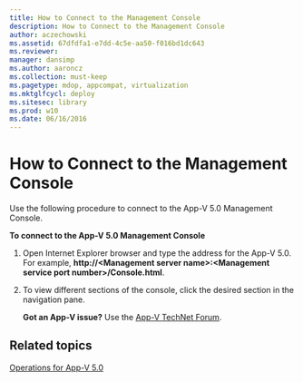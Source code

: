 ```yaml
---
title: How to Connect to the Management Console
description: How to Connect to the Management Console
author: aczechowski
ms.assetid: 67dfdfa1-e7dd-4c5e-aa50-f016bd1dc643
ms.reviewer: 
manager: dansimp
ms.author: aaroncz
ms.collection: must-keep
ms.pagetype: mdop, appcompat, virtualization
ms.mktglfcycl: deploy
ms.sitesec: library
ms.prod: w10
ms.date: 06/16/2016
---
```



# How to Connect to the Management Console


Use the following procedure to connect to the App-V 5.0 Management Console.

**To connect to the App-V 5.0 Management Console**

1.  Open Internet Explorer browser and type the address for the App-V 5.0. For example, **http://&lt;Management server name&gt;:&lt;Management service port number&gt;/Console.html**.

2.  To view different sections of the console, click the desired section in the navigation pane.

    **Got an App-V issue?** Use the [App-V TechNet Forum](https://social.technet.microsoft.com/Forums/home?forum=mdopappv).

## Related topics


[Operations for App-V 5.0](operations-for-app-v-50.md)

 

 





